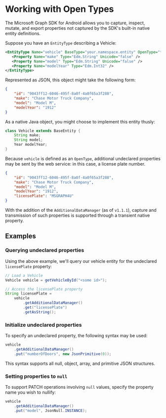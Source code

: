# Working with Open Types
The Microsoft Graph SDK for Android allows you to capture, inspect, mutate, and export properties not captured by the SDK's built-in native entity definitions.

Suppose you have an `EntityType` describing a Vehicle:
```xml
<EntityType Name="vehicle" BaseType="your.namespace.entity" OpenType="true">
   <Property Name="make" Type="Edm.String" Unicode="false" />
   <Property Name="model" Type="Edm.String" Unicode="false" />
   <Property Name="modelYear" Type="Edm.Int32" />
</EntityType>
```

Represented as JSON, this object might take the following form:
```json
{
    "id": "9043ff12-6046-495f-8a0f-4a0f65a3f288",
    "make": "Chase Motor Truck Company",
    "model": "Model M",
    "modelYear": "1912"
}
```

As a native Java object, you might choose to implement this entity thusly:
```java
class Vehicle extends BaseEntity {
    String make;
    String model;
    Year modelYear;
}
```

Because `vehicle` is defined as an `OpenType`, additional undeclared properties may be sent by the web service: in this case, a license plate number.

```json
{
    "id": "9043ff12-6046-495f-8a0f-4a0f65a3f288",
    "make": "Chase Motor Truck Company",
    "model": "Model M",
    "modelYear": "1912",
    "licensePlate": "MSGRAPH4U"
}
```

With the addition of the `AdditionalDataManager` (as of `v1.1.1`), capture and transmission of such properties is supported through a transient native property.

## Examples

### Querying undeclared properties
Using the above example, we'll query our vehicle entity for the undeclared `licensePlate` property:

```java
// Load a Vehicle
Vehicle vehicle = getVehicleById("<some id>");

// Access the licensePlate property
String licensePlate = 
    vehicle
        .getAdditionalDataManager()
        .get("licensePlate")
        .getAsString();
```

### Initialize undeclared properties
To specify an undeclared property, the following syntax may be used:

```java
vehicle
    .getAdditionalDataManager()
    .put("numberOfDoors", new JsonPrimitive(0));
```

This syntax supports all null, object, array, and primitive JSON structures.

### Setting properties to `null`
To support PATCH operations involving `null` values, specify the property name you wish to nullify:

```java
vehicle
    .getAdditionalDataManager()
    .put("model", JsonNull.INSTANCE);
```
